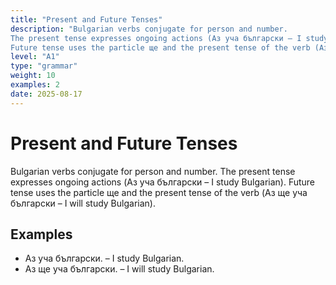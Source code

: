 ```yaml
---
title: "Present and Future Tenses"
description: "Bulgarian verbs conjugate for person and number.
The present tense expresses ongoing actions (Аз уча български – I study Bulgarian).
Future tense uses the particle ще and the present tense of the verb (Аз ще уча български – I will study Bulgarian)."
level: "A1"
type: "grammar"
weight: 10
examples: 2
date: 2025-08-17
---
```


# Present and Future Tenses

Bulgarian verbs conjugate for person and number.
The present tense expresses ongoing actions (Аз уча български – I study Bulgarian).
Future tense uses the particle ще and the present tense of the verb (Аз ще уча български – I will study Bulgarian).

## Examples

- Аз уча български. – I study Bulgarian.
- Аз ще уча български. – I will study Bulgarian.

